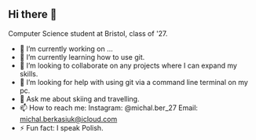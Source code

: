 ## Hi there 👋
Computer Science student at Bristol, class of '27.
- 🔭 I’m currently working on ...
- 🌱 I’m currently learning how to use git.
- 👯 I’m looking to collaborate on any projects where I can expand my skills.
- 🤔 I’m looking for help with using git via a command line terminal on my pc.
- 💬 Ask me about skiing and travelling.
- 📫 How to reach me:
      Instagram: @michal.ber_27
      Email: michal.berkasiuk@icloud.com
- ⚡ Fun fact: I speak Polish.
